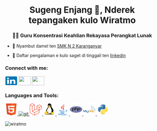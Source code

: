 <h1 align="center">Sugeng Enjang 👋, Nderek tepangaken kulo Wiratmo</h1>
<h3 align="center">👨‍🏫 Guru Konsentrasi Keahlian Rekayasa Perangkat Lunak </h3>

- 🏫 Nyambut damel ten [SMK N 2 Karanganyar](https://smkn2kra.sch.id/)

- 📄 Daftar pengalaman e kulo saget di tinggali ten [linkedin](https://www.linkedin.com/in/agung-wiratmo/)

<h3 align="left">Connect with me:</h3>
<p align="left">
<a href="https://linkedin.com/in/agung-wiratmo" target="blank"><img align="center" src="https://github.com/devicons/devicon/blob/master/icons/linkedin/linkedin-original.svg" height="30" width="40" /></a>
<a href="https://dev.to/wiratmo" target="blank"><img align="center" src="https://d2fltix0v2e0sb.cloudfront.net/dev-badge.svg" height="30" width="40" /></a>
<a href="https://www.youtube.com/@agungwiratmo" target="blank"><img align="center" src="https://www.svgrepo.com/show/506686/youtube.svg" height="30" width="40" /></a>
</p>

<h3 align="left">Languages and Tools:</h3>
<p align="left"> <a href="https://developer.mozilla.org/en-US/docs/Web/HTML" target="_blank" rel="noreferrer"> <img src="https://github.com/devicons/devicon/blob/master/icons/html5/html5-original.svg" alt="html" width="40" height="40"/> </a> 
<a href="https://git-scm.com/" target="_blank" rel="noreferrer"> <img src="https://www.vectorlogo.zone/logos/git-scm/git-scm-icon.svg" alt="git" width="40" height="40"/> </a> 
<a href="https://laravel.com/" target="_blank" rel="noreferrer"> <img src="https://github.com/devicons/devicon/blob/master/icons/laravel/laravel-original.svg" alt="laravel" width="40" height="40"/> </a> 
<a href="https://www.linux.org/" target="_blank" rel="noreferrer"> <img src="https://raw.githubusercontent.com/devicons/devicon/master/icons/linux/linux-original.svg" alt="linux" width="40" height="40"/> </a> 
<a href="https://www.java.com/en/" target="_blank" rel="noreferrer"> <img src="https://github.com/devicons/devicon/blob/master/icons/java/java-original.svg" alt="java" width="40" height="40"/> </a> 
<a href="https://www.php.net" target="_blank" rel="noreferrer"> <img src="https://raw.githubusercontent.com/devicons/devicon/master/icons/php/php-original.svg" alt="php" width="40" height="40"/> </a> 
<a href="https://www.mysql.com/" target="_blank" rel="noreferrer"> <img src="https://github.com/devicons/devicon/blob/master/icons/mysql/mysql-original-wordmark.svg" alt="mysql" width="40" height="40"/> </a> 
<a href="https://www.python.org" target="_blank" rel="noreferrer"> <img src="https://raw.githubusercontent.com/devicons/devicon/master/icons/python/python-original.svg" alt="python" width="40" height="40"/> </a> 

<p><img align="center" src="https://github-readme-stats.vercel.app/api/top-langs?username=wiratmo&show_icons=true&locale=en&layout=compact" alt="wiratmo" /></p>


